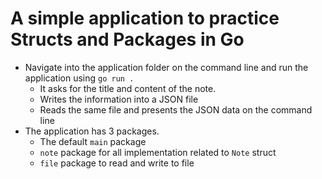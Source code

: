 # A simple application to practice Structs and Packages in Go

- Navigate into the application folder on the command line and run the application using `go run .`
  - It asks for the title and content of the note.
  - Writes the information into a JSON file
  - Reads the same file and presents the JSON data on the command line
- The application has 3 packages.
  - The default `main` package
  - `note` package for all implementation related to `Note` struct
  - `file` package to read and write to file
